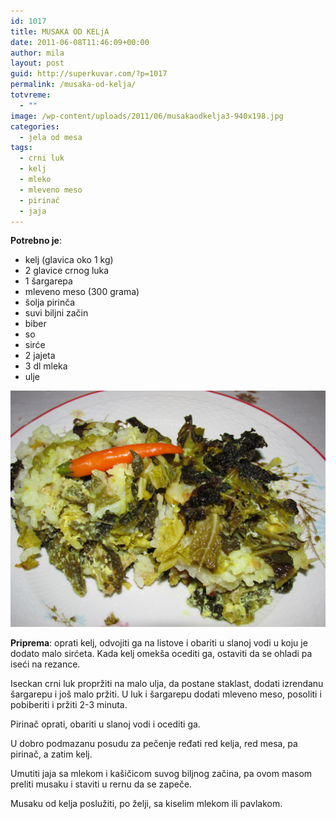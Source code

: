 ```yaml
---
id: 1017
title: MUSAKA OD KELjA
date: 2011-06-08T11:46:09+00:00
author: mila
layout: post
guid: http://superkuvar.com/?p=1017
permalink: /musaka-od-kelja/
totvreme:
  - ""
image: /wp-content/uploads/2011/06/musakaodkelja3-940x198.jpg
categories:
  - jela od mesa
tags:
  - crni luk
  - kelj
  - mleko
  - mleveno meso
  - pirinač
  - jaja
---
```

**Potrebno je**:

  * kelj (glavica oko 1 kg)
  * 2 glavice crnog luka
  * 1 šargarepa
  * mleveno meso (300 grama)
  * šolja pirinča
  * suvi biljni začin
  * biber
  * so
  * sirće
  * 2 jajeta
  * 3 dl mleka
  * ulje

![musaka kelj](/wp-content/uploads/2011/06/musakaodkelja3.jpg)

**Priprema**: oprati kelj, odvojiti ga na listove i obariti u slanoj vodi u koju je dodato malo sirćeta. Kada kelj omekša ocediti ga, ostaviti da se ohladi pa iseći na rezance.

Iseckan crni luk propržiti na malo ulja, da postane staklast, dodati izrendanu šargarepu i još malo pržiti. U luk i šargarepu dodati mleveno meso, posoliti i pobiberiti i pržiti 2-3 minuta.

Pirinač oprati, obariti u slanoj vodi i ocediti ga.

U dobro podmazanu posudu za pečenje ređati red kelja, red mesa, pa pirinač, a zatim kelj.

Umutiti jaja sa mlekom i kašičicom suvog biljnog začina, pa ovom masom preliti musaku i staviti u rernu da se zapeče.

Musaku od kelja poslužiti, po želji, sa kiselim mlekom ili pavlakom.